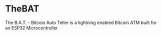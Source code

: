 # TheBAT
The B.A.T. - Bitcoin Auto Teller is a lightning enabled Bitcoin ATM built for an ESP32 Microcontroller
